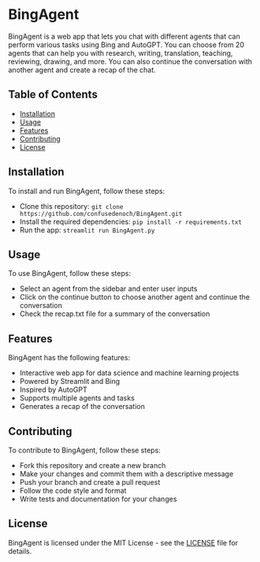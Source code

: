 # BingAgent

BingAgent is a web app that lets you chat with different agents that can perform various tasks using Bing and AutoGPT. You can choose from 20 agents that can help you with research, writing, translation, teaching, reviewing, drawing, and more. You can also continue the conversation with another agent and create a recap of the chat.

## Table of Contents

- [Installation](#installation)
- [Usage](#usage)
- [Features](#features)
- [Contributing](#contributing)
- [License](#license)

## Installation

To install and run BingAgent, follow these steps:

- Clone this repository: `git clone https://github.com/confusedenoch/BingAgent.git`
- Install the required dependencies: `pip install -r requirements.txt`
- Run the app: `streamlit run BingAgent.py`

## Usage

To use BingAgent, follow these steps:

- Select an agent from the sidebar and enter user inputs
- Click on the continue button to choose another agent and continue the conversation
- Check the recap.txt file for a summary of the conversation

## Features

BingAgent has the following features:

- Interactive web app for data science and machine learning projects
- Powered by Streamlit and Bing
- Inspired by AutoGPT
- Supports multiple agents and tasks
- Generates a recap of the conversation

## Contributing

To contribute to BingAgent, follow these steps:

- Fork this repository and create a new branch
- Make your changes and commit them with a descriptive message
- Push your branch and create a pull request
- Follow the code style and format
- Write tests and documentation for your changes

## License

BingAgent is licensed under the MIT License - see the [LICENSE](LICENSE) file for details.
